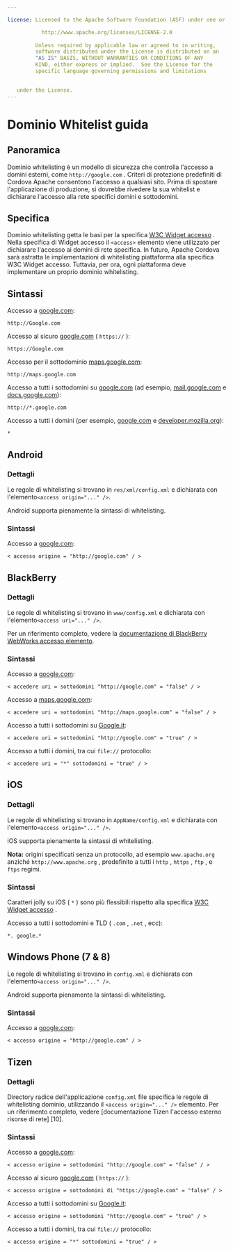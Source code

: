 ```yaml
---

license: Licensed to the Apache Software Foundation (ASF) under one or more contributor license agreements. See the NOTICE file distributed with this work for additional information regarding copyright ownership. The ASF licenses this file to you under the Apache License, Version 2.0 (the "License"); you may not use this file except in compliance with the License. You may obtain a copy of the License at

           http://www.apache.org/licenses/LICENSE-2.0
    
         Unless required by applicable law or agreed to in writing,
         software distributed under the License is distributed on an
         "AS IS" BASIS, WITHOUT WARRANTIES OR CONDITIONS OF ANY
         KIND, either express or implied.  See the License for the
         specific language governing permissions and limitations
    

   under the License.
---
```


# Dominio Whitelist guida

## Panoramica

Dominio whitelisting è un modello di sicurezza che controlla l'accesso a domini esterni, come `http://google.com` . Criteri di protezione predefiniti di Cordova Apache consentono l'accesso a qualsiasi sito. Prima di spostare l'applicazione di produzione, si dovrebbe rivedere la sua whitelist e dichiarare l'accesso alla rete specifici domini e sottodomini.

## Specifica

Dominio whitelisting getta le basi per la specifica [W3C Widget accesso][1] . Nella specifica di Widget accesso il `<access>` elemento viene utilizzato per dichiarare l'accesso ai domini di rete specifica. In futuro, Apache Cordova sarà astratta le implementazioni di whitelisting piattaforma alla specifica W3C Widget accesso. Tuttavia, per ora, ogni piattaforma deve implementare un proprio dominio whitelisting.

 [1]: http://www.w3.org/TR/widgets-access/

## Sintassi

Accesso a [google.com][2]:

 [2]: http://google.com

    http://Google.com
    

Accesso al sicuro [google.com][3] ( `https://` ):

 [3]: https://google.com

    https://Google.com
    

Accesso per il sottodominio [maps.google.com][4]:

 [4]: http://maps.google.com

    http://maps.google.com
    

Accesso a tutti i sottodomini su [google.com][2] (ad esempio, [mail.google.com][5] e [docs.google.com][6]):

 [5]: http://mail.google.com
 [6]: http://docs.google.com

    http://*.google.com
    

Accesso a tutti i domini (per esempio, [google.com][2] e [developer.mozilla.org][7]):

 [7]: http://developer.mozilla.org

    *
    

## Android

### Dettagli

Le regole di whitelisting si trovano in `res/xml/config.xml` e dichiarata con l'elemento`<access origin="..." />`.

Android supporta pienamente la sintassi di whitelisting.

### Sintassi

Accesso a [google.com][2]:

    < accesso origine = "http://google.com" / >
    

## BlackBerry

### Dettagli

Le regole di whitelisting si trovano in `www/config.xml` e dichiarata con l'elemento`<access uri="..." />`.

Per un riferimento completo, vedere la [documentazione di BlackBerry WebWorks accesso elemento][8].

 [8]: https://developer.blackberry.com/html5/documentation/ww_developing/Access_element_834677_11.html

### Sintassi

Accesso a [google.com][2]:

    < accedere uri = sottodomini "http://google.com" = "false" / >
    

Accesso a [maps.google.com][4]:

    < accedere uri = sottodomini "http://maps.google.com" = "false" / >
    

Accesso a tutti i sottodomini su [Google.it][2]:

    < accedere uri = sottodomini "http://google.com" = "true" / >
    

Accesso a tutti i domini, tra cui `file://` protocollo:

    < accedere uri = "*" sottodomini = "true" / >
    

## iOS

### Dettagli

Le regole di whitelisting si trovano in `AppName/config.xml` e dichiarata con l'elemento`<access origin="..." />`.

iOS supporta pienamente la sintassi di whitelisting.

**Nota:** origini specificati senza un protocollo, ad esempio `www.apache.org` anziché `http://www.apache.org` , predefinito a tutti i `http` , `https` , `ftp` , e `ftps` regimi.

### Sintassi

Caratteri jolly su iOS ( `*` ) sono più flessibili rispetto alla specifica [W3C Widget accesso][1] .

Accesso a tutti i sottodomini e TLD ( `.com` , `.net` , ecc):

    *. google.*
    

## Windows Phone (7 & 8)

Le regole di whitelisting si trovano in `config.xml` e dichiarata con l'elemento`<access origin="..." />`.

Android supporta pienamente la sintassi di whitelisting.

### Sintassi

Accesso a [google.com][2]:

    < accesso origine = "http://google.com" / >
    

## Tizen

### Dettagli

Directory radice dell'applicazione `config.xml` file specifica le regole di whitelisting dominio, utilizzando il `<access origin="..." />` elemento. Per un riferimento completo, vedere \[documentazione Tizen l'accesso esterno risorse di rete\] \[10\].

### Sintassi

Accesso a [google.com][2]:

    < accesso origine = sottodomini "http://google.com" = "false" / >
    

Accesso al sicuro [google.com][3] ( `https://` ):

    < accesso origine = sottodomini di "https://google.com" = "false" / >
    

Accesso a tutti i sottodomini su [Google.it][2]:

    < accesso origine = sottodomini "http://google.com" = "true" / >
    

Accesso a tutti i domini, tra cui `file://` protocollo:

    < accesso origine = "*" sottodomini = "true" / >